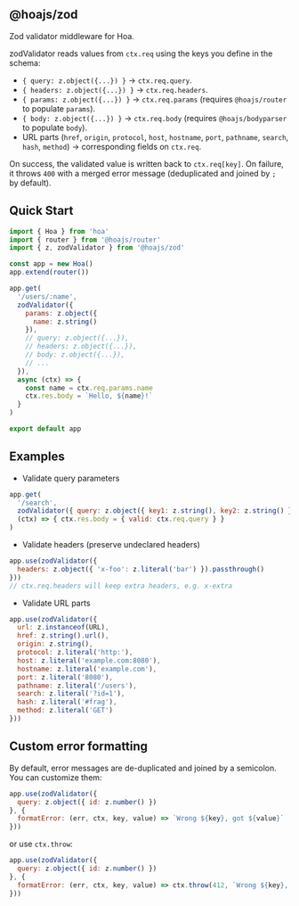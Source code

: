 ## @hoajs/zod

Zod validator middleware for Hoa.

zodValidator reads values from `ctx.req` using the keys you define in the schema:

- `{ query: z.object({...}) }` → `ctx.req.query`.
- `{ headers: z.object({...}) }` → `ctx.req.headers`.
- `{ params: z.object({...}) }` → `ctx.req.params` (requires `@hoajs/router` to populate `params`).
- `{ body: z.object({...}) }` → `ctx.req.body` (requires `@hoajs/bodyparser` to populate `body`).
- URL parts (`href`, `origin`, `protocol`, `host`, `hostname`, `port`, `pathname`, `search`, `hash`, `method`) → corresponding fields on `ctx.req`.

On success, the validated value is written back to `ctx.req[key]`. On failure, it throws `400` with a merged error message (deduplicated and joined by `; ` by default).

## Quick Start

```js
import { Hoa } from 'hoa'
import { router } from '@hoajs/router'
import { z, zodValidator } from '@hoajs/zod'

const app = new Hoa()
app.extend(router())

app.get(
  '/users/:name',
  zodValidator({
    params: z.object({
      name: z.string()
    }),
    // query: z.object({...}),
    // headers: z.object({...}),
    // body: z.object({...}),
    // ...
  }),
  async (ctx) => {
    const name = ctx.req.params.name
    ctx.res.body = `Hello, ${name}!`
  }
)

export default app
```

## Examples

- Validate query parameters

```js
app.get(
  '/search',
  zodValidator({ query: z.object({ key1: z.string(), key2: z.string() }) }),
  (ctx) => { ctx.res.body = { valid: ctx.req.query } }
)
```

- Validate headers (preserve undeclared headers)

```js
app.use(zodValidator({
  headers: z.object({ 'x-foo': z.literal('bar') }).passthrough()
}))
// ctx.req.headers will keep extra headers, e.g. x-extra
```

- Validate URL parts

```js
app.use(zodValidator({
  url: z.instanceof(URL),
  href: z.string().url(),
  origin: z.string(),
  protocol: z.literal('http:'),
  host: z.literal('example.com:8080'),
  hostname: z.literal('example.com'),
  port: z.literal('8080'),
  pathname: z.literal('/users'),
  search: z.literal('?id=1'),
  hash: z.literal('#frag'),
  method: z.literal('GET')
}))
```

## Custom error formatting

By default, error messages are de-duplicated and joined by a semicolon. You can customize them:

```js
app.use(zodValidator({
  query: z.object({ id: z.number() })
}, {
  formatError: (err, ctx, key, value) => `Wrong ${key}, got ${value}`
}))
```

or use `ctx.throw`:

```js
app.use(zodValidator({
  query: z.object({ id: z.number() })
}, {
  formatError: (err, ctx, key, value) => ctx.throw(412, `Wrong ${key}, got ${value}`)
}))
```

